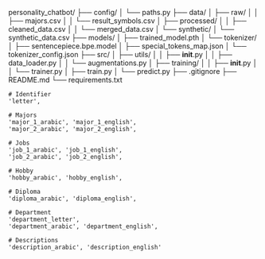 personality_chatbot/
├── config/
│   └── paths.py
├── data/
│   ├── raw/
│   │   ├── majors.csv
│   │   └── result_symbols.csv
│   ├── processed/
│   │   ├── cleaned_data.csv
│   │   └── merged_data.csv
│   └── synthetic/
│       └── synthetic_data.csv
├── models/
│   ├── trained_model.pth
│   └── tokenizer/
│       ├── sentencepiece.bpe.model
│       ├── special_tokens_map.json
│       └── tokenizer_config.json
├── src/
│   ├── utils/
│   │   ├── __init__.py
│   │   ├── data_loader.py
│   │   └── augmentations.py
│   ├── training/
│   │   ├── __init__.py
│   │   └── trainer.py
│   ├── train.py
│   └── predict.py
├── .gitignore
├── README.md
└── requirements.txt


    # Identifier
    'letter',
    
    # Majors
    'major_1_arabic', 'major_1_english',
    'major_2_arabic', 'major_2_english',
    
    # Jobs
    'job_1_arabic', 'job_1_english',
    'job_2_arabic', 'job_2_english',
    
    # Hobby
    'hobby_arabic', 'hobby_english',
    
    # Diploma
    'diploma_arabic', 'diploma_english',
    
    # Department
    'department_letter',
    'department_arabic', 'department_english',
    
    # Descriptions
    'description_arabic', 'description_english'
